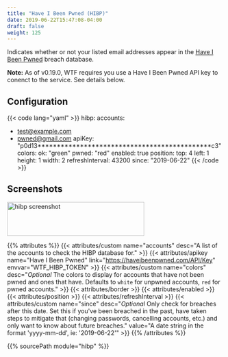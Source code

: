 ```yaml
---
title: "Have I Been Pwned (HIBP)"
date: 2019-06-22T15:47:08-04:00
draft: false
weight: 125
---
```


Indicates whether or not your listed email addresses appear in the [Have I Been Pwned](https://haveibeenpwned.com) breach database.

**Note:** As of v0.19.0, WTF requires you use a Have I Been Pwned API key to conenct to the service. See details below.

## Configuration

{{< code lang="yaml" >}}
hibp:
  accounts:
  - test@example.com
  - pwned@gmail.com
  apiKey: "p0d13*********************************************c3"
  colors:
    ok: "green"
    pwned: "red"
  enabled: true
  position:
    top: 4
    left: 1
    height: 1
    width: 2
  refreshInterval: 43200
  since: "2019-06-22"
{{< /code >}}

## Screenshots

<img class="screenshot" src="/imgs/modules/hibp.png" width="320" height="79" alt="hibp screenshot" />

{{% attributes %}}
  {{< attributes/custom name="accounts" desc="A list of the accounts to check the HIBP database for." >}}
  {{< attributes/apikey name="Have I Been Pwned" link="https://haveibeenpwned.com/API/Key" envvar="WTF_HIBP_TOKEN" >}}
  {{< attributes/custom name="colors" desc="_Optional_ The colors to display for accounts that have not been pwned and ones that have. Defaults to `white` for unpwned accounts, `red` for pwned accounts." >}}
  {{< attributes/border >}}
  {{< attributes/enabled >}}
  {{< attributes/position >}}
  {{< attributes/refreshInterval >}}
  {{< attributes/custom name="since" desc="_Optional_ Only check for breaches after this date. Set this if you've been breached in the past, have taken steps to mitigate that (changing passwords, cancelling accounts, etc.) and only want to know about future breaches." value="A date string in the format 'yyyy-mm-dd', ie: '2019-06-22'" >}}
{{% /attributes %}}

{{% sourcePath module="hibp" %}}
